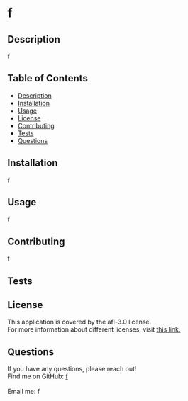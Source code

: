 
  # f
 
  ## Description
  f

  ## Table of Contents
  - [Description](#description)
  - [Installation](#installation)
  - [Usage](#usage)
  - [License](#license)
  - [Contributing](#contributing)
  - [Tests](#tests)
  - [Questions](#questions)

  ## Installation
 f

  ## Usage
  f
 
  ## Contributing
  f

  ## Tests
  

  ## License
  This application is covered by the afl-3.0 license. 
  <br />
  For more information about different licenses, visit [this link.](https://docs.github.com/en/repositories/managing-your-repositorys-settings-and-features/customizing-your-repository/licensing-a-repository)

  ## Questions
  If you have any questions, please reach out! 
  <br />
  Find me on GitHub: [f](https://github.com/f)<br />
  <br />
  Email me: f

